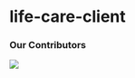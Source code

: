 # life-care-client

### Our Contributors

<a href="https://github.com/YeBenLing-ZAMAN/life-care-client/graphs/contributors">
<img src="https://contrib.rocks/image?repo=YeBenLing-ZAMAN/life-care-client" />
</a>
